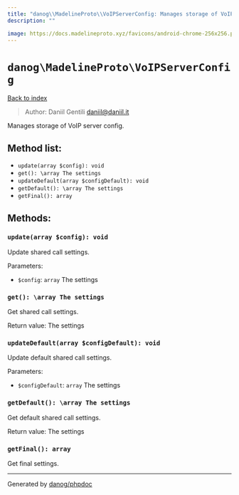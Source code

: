 ```yaml
---
title: "danog\\MadelineProto\\VoIPServerConfig: Manages storage of VoIP server config."
description: ""

image: https://docs.madelineproto.xyz/favicons/android-chrome-256x256.png
---
```

# `danog\MadelineProto\VoIPServerConfig`
[Back to index](../../index.md)

> Author: Daniil Gentili <daniil@daniil.it>  
  

Manages storage of VoIP server config.  




## Method list:
* `update(array $config): void`
* `get(): \array The settings`
* `updateDefault(array $configDefault): void`
* `getDefault(): \array The settings`
* `getFinal(): array`

## Methods:
### `update(array $config): void`

Update shared call settings.


Parameters:
* `$config`: `array` The settings  



### `get(): \array The settings`

Get shared call settings.


Return value: The settings


### `updateDefault(array $configDefault): void`

Update default shared call settings.


Parameters:
* `$configDefault`: `array` The settings  



### `getDefault(): \array The settings`

Get default shared call settings.


Return value: The settings


### `getFinal(): array`

Get final settings.



---
Generated by [danog/phpdoc](https://phpdoc.daniil.it)
